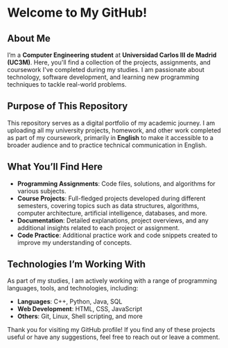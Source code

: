 # Welcome to My GitHub!

## About Me
I’m a **Computer Engineering student** at **Universidad Carlos III de Madrid (UC3M)**. Here, you'll find a collection of the projects, assignments, and coursework I've completed during my studies. I am passionate about technology, software development, and learning new programming techniques to tackle real-world problems.

## Purpose of This Repository
This repository serves as a digital portfolio of my academic journey. I am uploading all my university projects, homework, and other work completed as part of my coursework, primarily in **English** to make it accessible to a broader audience and to practice technical communication in English.

## What You’ll Find Here
- **Programming Assignments**: Code files, solutions, and algorithms for various subjects.
- **Course Projects**: Full-fledged projects developed during different semesters, covering topics such as data structures, algorithms, computer architecture, artificial intelligence, databases, and more.
- **Documentation**: Detailed explanations, project overviews, and any additional insights related to each project or assignment.
- **Code Practice**: Additional practice work and code snippets created to improve my understanding of concepts.

## Technologies I’m Working With
As part of my studies, I am actively working with a range of programming languages, tools, and technologies, including:
- **Languages**: C++, Python, Java, SQL
- **Web Development**: HTML, CSS, JavaScript
- **Others**: Git, Linux, Shell scripting, and more

Thank you for visiting my GitHub profile! If you find any of these projects useful or have any suggestions, feel free to reach out or leave a comment.
